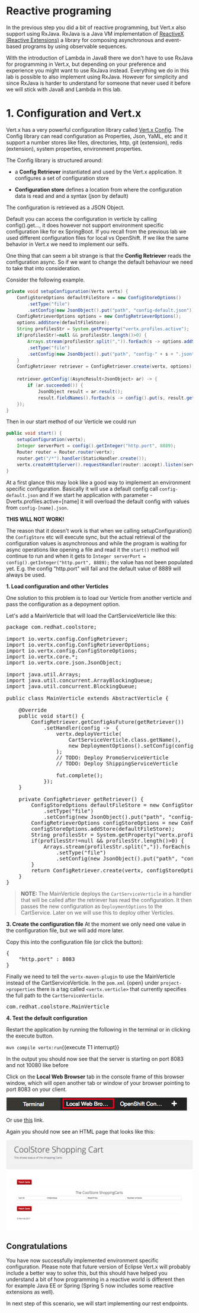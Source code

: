 # Reactive programing 
In the previous step you did a bit of reactive programming, but Vert.x also support using RxJava. RxJava is a Java VM implementation of [ReactiveX (Reactive Extensions)](https://reactivex.io/) a library for composing asynchronous and event-based programs by using observable sequences.

With the introduction of Lambda in Java8 there we don't have to use RxJava for programming in Vert.x, but depending on your preference and experience you might want to use RxJava instead. Everything we do in this lab is possible to also implement using RxJava. However for simplicity and since RxJava is harder to understand for someone that never used it before we will stick with Java8 and Lambda in this lab.

# 1. Configuration and Vert.x
Vert.x has a very powerful configuration library called [Vert.x Config](http://vertx.io/docs/vertx-config/java/). The Config library can read configuration as Properties, Json, YaML, etc and it support a number stores like files, directories, http, git (extension), redis (extension), system properties, environment properties. 

The Config library is structured around:

* a **Config Retriever** instantiated and used by the Vert.x application. It configures a set of configuration store

* **Configuration store** defines a location from where the configuration data is read and and a syntax (json by default)

The configuration is retrieved as a JSON Object.

Default you can access the configuration in verticle by calling config().get..., it does however not support environment specific configuration like for ex SpringBoot. If you recall from the previous lab we used different configuration files for local vs OpenShift. If we like the same behavior in Vert.x we need to implement our selfs.

One thing that can seem a bit strange is that the **Config Retriever** reads the configuration async. So if we want to change the default behaviour we need to take that into consideration. 

Consider the following example.

```java
private void setupConfiguration(Vertx vertx) {
    ConfigStoreOptions defaultFileStore = new ConfigStoreOptions()
        .setType("file")
        .setConfig(new JsonObject().put("path", "config-default.json"));
    ConfigRetrieverOptions options = new ConfigRetrieverOptions();
    options.addStore(defaultFileStore);
    String profilesStr = System.getProperty("vertx.profiles.active");
    if(profilesStr!=null && profilesStr.length()>0) {
        Arrays.stream(profilesStr.split(",")).forEach(s -> options.addStore(new ConfigStoreOptions()
        .setType("file")
        .setConfig(new JsonObject().put("path", "config-" + s + ".json"))));
    }
    ConfigRetriever retriever = ConfigRetriever.create(vertx, options);

    retriever.getConfig((AsyncResult<JsonObject> ar) -> {
        if (ar.succeeded()) {
            JsonObject result = ar.result();
            result.fieldNames().forEach(s -> config().put(s, result.getValue(s)));
    });
}
```

Then in our start method of our Verticle we could run

```java
public void start() {
    setupConfiguration(vertx);
    Integer serverPort = config().getInteger("http.port", 8889);
    Router router = Router.router(vertx);
    router.get("/*").handler(StaticHandler.create());
    vertx.createHttpServer().requestHandler(router::accept).listen(serverPort);
}
```

At a first glance this may look like a good way to implement an environment specific configuration. Basically it will use a default config call `config-default.json` and if we start he application with parameter -Dvertx.profiles.active=[name] it will overload the default config with values from `config-[name].json`.

**THIS WILL NOT WORK!**

The reason that it doesn't work is that when we calling setupConfiguration() the `ConfigStore` etc will execute sync, but the actual retrieval of the configuration values is asynchronous and while the program is waiting for async operations like opening a file and read it the `start()` method will continue to run and when it gets to `Integer serverPort = config().getInteger("http.port", 8889);` the value has not been populated yet. E.g. the config "http.port" will fail and the default value of 8889 will always be used. 

**1. Load configuration and other Verticles**

One solution to this problem is to load our Verticle from another verticle and pass the configuration as a depoyment option. 

Let's add a MainVerticle that will load the CartServiceVerticle like this:

<pre class="file" data-filename="./src/main/java/com/redhat/coolstore/MainVerticle.java" data-target="replace">
package com.redhat.coolstore;

import io.vertx.config.ConfigRetriever;
import io.vertx.config.ConfigRetrieverOptions;
import io.vertx.config.ConfigStoreOptions;
import io.vertx.core.*;
import io.vertx.core.json.JsonObject;

import java.util.Arrays;
import java.util.concurrent.ArrayBlockingQueue;
import java.util.concurrent.BlockingQueue;

public class MainVerticle extends AbstractVerticle {

    @Override
    public void start() {
        ConfigRetriever.getConfigAsFuture(getRetriever())
            .setHandler(config -&gt;  {
                vertx.deployVerticle(
                    CartServiceVerticle.class.getName(),
                    new DeploymentOptions().setConfig(config.result())
                );
                // TODO: Deploy PromoServiceVerticle
                // TODO: Deploy ShippingServiceVerticle
                
                fut.complete();
            });
    }

    private ConfigRetriever getRetriever() {
        ConfigStoreOptions defaultFileStore = new ConfigStoreOptions()
            .setType("file")
            .setConfig(new JsonObject().put("path", "config-default.json"));
        ConfigRetrieverOptions configStoreOptions = new ConfigRetrieverOptions();
        configStoreOptions.addStore(defaultFileStore);
        String profilesStr = System.getProperty("vertx.profiles.active");
        if(profilesStr!=null && profilesStr.length()&gt;0) {
            Arrays.stream(profilesStr.split(",")).forEach(s -&gt; configStoreOptions.addStore(new ConfigStoreOptions()
                .setType("file")
                .setConfig(new JsonObject().put("path", "config-" + s + ".json"))));
        }
        return ConfigRetriever.create(vertx, configStoreOptions);
    }
}
</pre>

>**NOTE:** The MainVerticle deploys the `CartServiceVerticle` in a handler that will be called after the retriever has read the configuration. It then passes the new configuration as `DeploymentOptions` to the CartService. Later on we will use this to deploy other Verticles.

**3. Create the configuration file**
At the moment we only need one value in the configuration file, but we will add more later.

Copy this into the configuration file (or click the button):

<pre class="file" data-filename="./src/main/resources/config-default.json" data-target="replace">
{
    "http.port" : 8083
}
</pre>

Finally we need to tell the `vertx-maven-plugin` to use the MainVerticle instead of the CartServiceVerticle. In the `pom.xml` {open} under `project->properties` there is a tag called `<vertx.verticle>` that currently specifies the full path to the `CartServiceVerticle`.

<pre class="file" data-filename="./pom.xml" data-target="insert" data-marker="com.redhat.coolstore.CartServiceVerticle">
com.redhat.coolstore.MainVerticle
</pre>


**4. Test the default configuration**

Restart the application by running the following in the terminal or in clicking the execute button.

``mvn compile vertx:run``{{execute T1 interrupt}}

In the output you should now see that the server is starting on port 8083 and not 10080 like before

Click on the **Local Web Browser** tab in the console frame of this browser window, which will open another tab or window of your browser pointing to port 8083 on your client. 

![Local Web Browser Tab](../../assets/reactive-microservices/web-browser-tab.png)

Or use [this](https://[[HOST_SUBDOMAIN]]-8083-[[KATACODA_HOST]].environments.katacoda.com/) link.

Again you should now see an HTML page that looks like this:

![Local Web Browser Tab](../../assets/reactive-microservices/web-page.png)


## Congratulations

You have now successfully implemented environment specific configuration. Please note that future version of Eclipse Vert.x will probably include a better way to solve this, but this should have helped you understand a bit of how programming in a reactive world is different then for example Java EE or Spring (Spring 5 now includes some reactive extensions as well).

In next step of this scenario, we will start implementing our rest endpoints.





